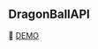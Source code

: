 ## DragonBallAPI

🎥 [DEMO](https://www.linkedin.com/feed/update/urn:li:activity:7244924162576703488/)
